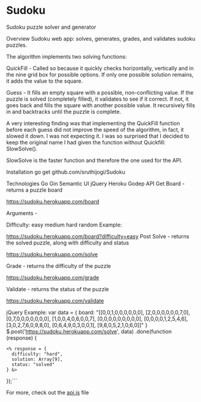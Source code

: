 # Sudoku
Sudoku puzzle solver and generator

Overview
Sudoku web app: solves, generates, grades, and validates sudoku puzzles.

The algorithm implements two solving functions:

QuickFill - Called so because it quickly checks horizontally, vertically and in the nine grid box for possible options. If only one possible solution remains, it adds the value to the square.

Guess - It fills an empty square with a possible, non-conflicting value. If the puzzle is solved (completely filled), it validates to see if it correct. If not, it goes back and fills the square with another possible value. It recursively fills in and backtracks until the puzzle is complete.

A very interesting finding was that implementing the QuickFill function before each guess did not improve the speed of the algorithm, in fact, it slowed it down. I was not expecting it. I was so surprised that I decided to keep the original name I had given the function without Quickfill: SlowSolve().

SlowSolve is the faster function and therefore the one used for the API.

Installation
go get github.com/sruthijogi/Sudoku

Technologies
Go
Gin
Semantic UI
jQuery
Heroku
Godep
API
Get
Board - returns a puzzle board

https://sudoku.herokuapp.com/board

Arguments -

Difficulty:
easy
medium
hard
random
Example:

https://sudoku.herokuapp.com/board?difficulty=easy
Post
Solve - returns the solved puzzle, along with difficulty and status

https://sudoku.herokuapp.com/solve

Grade - returns the difficulty of the puzzle

https://sudoku.herokuapp.com/grade

Validate - returns the status of the puzzle

https://sudoku.herokuapp.com/validate

jQuery Example:
var data = {
  board: "[[0,0,1,0,0,0,0,0,0],
          [2,0,0,0,0,0,0,7,0],
          [0,7,0,0,0,0,0,0,0],
          [1,0,0,4,0,6,0,0,7],
          [0,0,0,0,0,0,0,0,0],
          [0,0,0,0,1,2,5,4,6],
          [3,0,2,7,6,0,9,8,0],
          [0,6,4,9,0,3,0,0,1],
          [9,8,0,5,2,1,0,6,0]]"
}
$.post('https://sudoku.herokuapp.com/solve', data)
  .done(function (response) {

    <% response = {
      difficulty: "hard",
      solution: Array[9],
      status: "solved"
    } &>    

  });```

For more, check out the [api.js](https://github.com/sruthijogi/Sudoku/blob/master/public/api.js) file
